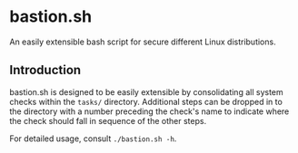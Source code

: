 bastion.sh
==========

An easily extensible bash script for secure different Linux distributions.

Introduction
------------

bastion.sh is designed to be easily extensible by consolidating all system checks within the `tasks/` directory.
Additional steps can be dropped in to the directory with a number preceding the check's name to indicate where the check should fall in sequence of the other steps.

For detailed usage, consult `./bastion.sh -h`.
